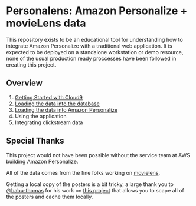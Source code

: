 # Personalens: Amazon Personalize + movieLens data


This repository exists to be an educational tool for understanding how to integrate Amazon Personalize with a traditional
web application. It is expected to be deployed on a standalone workstation or demo resource, none of the usual production ready proccesses 
have been followed in creating this project.

## Overview

1. [Getting Started with Cloud9](docs/GettingStartedCloud9.md)
2. [Loading the data into the database](docs/LoadingDataIntotheDatabase.md)
3. [Loading the data into Amazon Personalize](docs/LoadingDataIntoAmazonPersonalize.md)
4. Using the application
5. Integrating clickstream data

## Special Thanks

This project would not have been possible without the service team at AWS building Amazon Personalize.

All of the data comes from the fine folks working on [movielens](https://movielens.org).

Getting a local copy of the posters is a bit tricky, a large thank you to [@babu-thomas](https://github.com/babu-thomas) for his work on [this project](https://github.com/babu-thomas/movielens-posters) that 
allows you to scape all of the posters and cache them locally.

